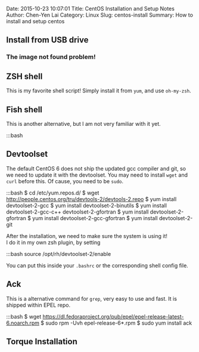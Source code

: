 Date: 2015-10-23 10:07:01
Title: CentOS Installation and Setup Notes
Author: Chen-Yen Lai
Category: Linux
Slug: centos-install
Summary: How to install and setup centos

## Install from USB drive

### The image not found problem!

## ZSH shell

This is my favorite shell script! Simply install it from `yum`, and use `oh-my-zsh`.

## Fish shell

This is another alternative, but I am not very familiar with it yet.

  :::bash


## Devtoolset

The default CentOS 6 does not ship the updated gcc compiler and git, so we need to update it with the devtoolset. You may need to install `wget` and `curl` before this. Of cause, you need to be `sudo`.

  :::bash
  $ cd /etc/yum.repos.d/
  $ wget http://people.centos.org/tru/devtools-2/devtools-2.repo
  $ yum install devtoolset-2-gcc
  $ yum install devtoolset-2-binutils
  $ yum install devtoolset-2-gcc-c++ devtoolset-2-gfortran
  $ yum install devtoolset-2-gfortran
  $ yum install devtoolset-2-gcc-gfortran
  $ yum install devtoolset-2-git

After the installation, we need to make sure the system is using it!  
I do it in my own zsh plugin, by setting

  :::bash
  source /opt/rh/devtoolset-2/enable

You can put this inside your `.bashrc` or the corresponding shell config file.

## Ack

This is a alternative command for `grep`, very easy to use and fast. It is shipped within EPEL repo.

  :::bash
  $ wget https://dl.fedoraproject.org/pub/epel/epel-release-latest-6.noarch.rpm
  $ sudo rpm -Uvh epel-release-6*.rpm
  $ sudo yum install ack

## Torque Installation
